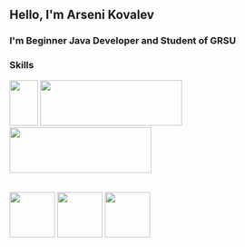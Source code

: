 ## Hello, I'm Arseni Kovalev

### I'm Beginner Java Developer and Student of GRSU



### Skills

<html>
<head>

</head>
<body>
    <p>
    <img src="https://upload.wikimedia.org/wikipedia/ru/thumb/3/39/Java_logo.svg/1200px-Java_logo.svg.png" width="50px" height="80px"></img>
      <img src="https://upload.wikimedia.org/wikipedia/commons/thumb/4/44/Spring_Framework_Logo_2018.svg/220px-Spring_Framework_Logo_2018.svg.png" width="250px" height="80px"  margin-left="25px" markdown="1" ></img>
      <img src="https://upload.wikimedia.org/wikipedia/commons/thumb/2/22/Hibernate_logo_a.png/250px-Hibernate_logo_a.png" width="250px" height="80px" margin-left="25px"></img>
      <br>
      <br>
      <br>
        <img src="https://upload.wikimedia.org/wikipedia/commons/thumb/6/61/HTML5_logo_and_wordmark.svg/120px-HTML5_logo_and_wordmark.svg.png" width="80px" height="80px" margin-left="25px"></img>
        <img src="https://upload.wikimedia.org/wikipedia/commons/thumb/d/d5/CSS3_logo_and_wordmark.svg/120px-CSS3_logo_and_wordmark.svg.png" width="80px" height="80px" margin-left="25px"></img>
        <img src="https://upload.wikimedia.org/wikipedia/commons/thumb/2/29/Postgresql_elephant.svg/220px-Postgresql_elephant.svg.png" width="80px" height="80px" margin-left="25px"></img>
    </p>
</body>
</html>
